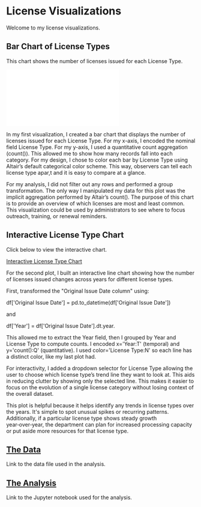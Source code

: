 # License Visualizations

Welcome to my license visualizations.

## Bar Chart of License Types

This chart shows the number of licenses issued for each License Type.

![License Type Chart](chart1.html)

In my first visualization, I created a bar chart that displays the number of licenses issued for each License Type. For my x-axis, I encoded the nominal field License Type. For my y-axis, I used a quantitative count aggregation (count()). This allowed me to show how many records fall into each category. For my design, I chose to color each bar by License Type using Altair’s default categorical color scheme. This way, observers can tell each license type apar,t and it is easy to compare at a glance.

For my analysis, I did not filter out any rows and performed a group transformation. The only way I manipulated my data for this plot was the implicit aggregation performed by Altair’s count(). The purpose of this chart is to provide an overview of which licenses are most and least common. This visualization could be used by administrators to see where to focus outreach, training, or renewal reminders.

## Interactive License Type Chart

Click below to view the interactive chart.

[Interactive License Type Chart](chart2.html)

For the second plot, I built an interactive line chart showing how the number of licenses issued changes across years for different license types.

First, transformed the "Original Issue Date column" using:

df['Original Issue Date'] = pd.to_datetime(df['Original Issue Date'])

and

df['Year'] = df['Original Issue Date'].dt.year.

This allowed me to extract the Year field, then I grouped by Year and License Type to compute counts. I encoded x='Year:T' (temporal) and y='count():Q' (quantitative). I used color='License Type:N' so each line has a distinct color, like my last plot had.

For interactivity, I added a dropdown selector for License Type allowing the user to choose which license type’s trend line they want to look at. This aids in reducing clutter by showing only the selected line. This makes it easier to focus on the evolution of a single license category without losing context of the overall dataset.

This plot is helpful because it helps identify any trends in license types over the years. It's simple to spot unusual spikes or recurring patterns. Additionally, if a particular license type shows steady growth year‑over‑year, the department can plan for increased processing capacity or put aside more resources for that license type.





## [The Data](https://github.com/arosedale/arosedale.github.io/raw/main/hw_5.csv)
Link to the data file used in the analysis.

## [The Analysis](https://github.com/arosedale/arosedale.github.io/blob/main/license_visualizations.ipynb)
Link to the Jupyter notebook used for the analysis.

